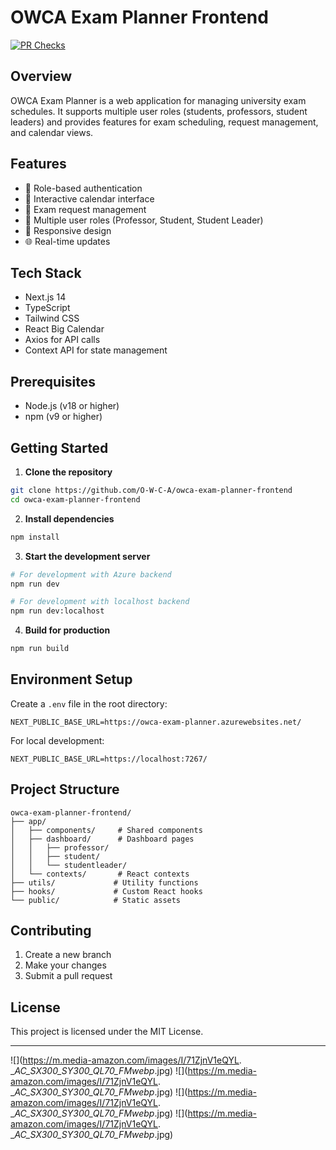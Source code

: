 # OWCA Exam Planner Frontend

[![PR Checks](https://github.com/O-W-C-A/owca-exam-planner-frontend/actions/workflows/pr-checks.yml/badge.svg)](https://github.com/O-W-C-A/owca-exam-planner-frontend/actions/workflows/pr-checks.yml)

## Overview

OWCA Exam Planner is a web application for managing university exam schedules. It supports multiple user roles (students, professors, student leaders) and provides features for exam scheduling, request management, and calendar views.

## Features

- 🔐 Role-based authentication
- 📅 Interactive calendar interface
- 📝 Exam request management
- 👥 Multiple user roles (Professor, Student, Student Leader)
- 📱 Responsive design
- 🌐 Real-time updates

## Tech Stack

- Next.js 14
- TypeScript
- Tailwind CSS
- React Big Calendar
- Axios for API calls
- Context API for state management

## Prerequisites

- Node.js (v18 or higher)
- npm (v9 or higher)

## Getting Started

1. **Clone the repository**
```bash
git clone https://github.com/O-W-C-A/owca-exam-planner-frontend
cd owca-exam-planner-frontend
```

2. **Install dependencies**
```bash
npm install
```

3. **Start the development server**
```bash
# For development with Azure backend
npm run dev

# For development with localhost backend
npm run dev:localhost
```

4. **Build for production**
```bash
npm run build
```

## Environment Setup

Create a `.env` file in the root directory:

```env
NEXT_PUBLIC_BASE_URL=https://owca-exam-planner.azurewebsites.net/
```

For local development:
```env
NEXT_PUBLIC_BASE_URL=https://localhost:7267/
```

## Project Structure

```
owca-exam-planner-frontend/
├── app/
│   ├── components/     # Shared components
│   ├── dashboard/      # Dashboard pages
│   │   ├── professor/
│   │   ├── student/
│   │   └── studentleader/
│   └── contexts/       # React contexts
├── utils/             # Utility functions
├── hooks/             # Custom React hooks
└── public/            # Static assets
```

## Contributing

1. Create a new branch
2. Make your changes
3. Submit a pull request

## License

This project is licensed under the MIT License.

---
![](https://m.media-amazon.com/images/I/71ZjnV1eQYL.
__AC_SX300_SY300_QL70_FMwebp_.jpg)
![](https://m.media-amazon.com/images/I/71ZjnV1eQYL.
__AC_SX300_SY300_QL70_FMwebp_.jpg)
![](https://m.media-amazon.com/images/I/71ZjnV1eQYL.
__AC_SX300_SY300_QL70_FMwebp_.jpg)
![](https://m.media-amazon.com/images/I/71ZjnV1eQYL.
__AC_SX300_SY300_QL70_FMwebp_.jpg)